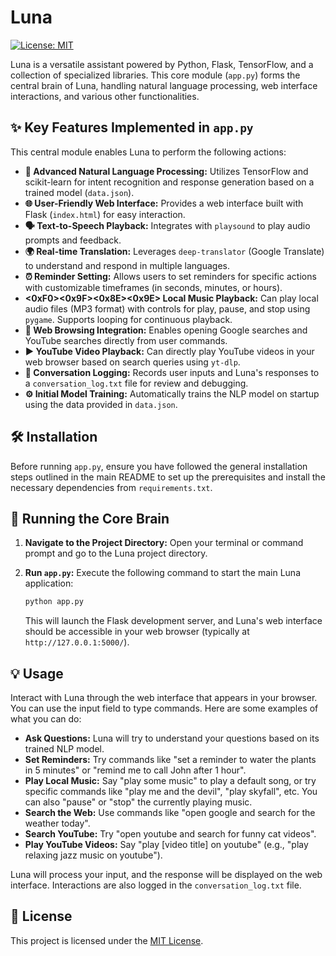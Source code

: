 # Luna

[![License: MIT](https://img.shields.io/badge/License-MIT-yellow.svg)](https://opensource.org/licenses/MIT)

Luna is a versatile assistant powered by Python, Flask, TensorFlow, and a collection of specialized libraries. This core module (`app.py`) forms the central brain of Luna, handling natural language processing, web interface interactions, and various other functionalities.

## ✨ Key Features Implemented in `app.py`

This central module enables Luna to perform the following actions:

* **🧠 Advanced Natural Language Processing:** Utilizes TensorFlow and scikit-learn for intent recognition and response generation based on a trained model (`data.json`).
* **🌐 User-Friendly Web Interface:** Provides a web interface built with Flask (`index.html`) for easy interaction.
* **🗣️ Text-to-Speech Playback:** Integrates with `playsound` to play audio prompts and feedback.
* **🌍 Real-time Translation:** Leverages `deep-translator` (Google Translate) to understand and respond in multiple languages.
* **⏰ Reminder Setting:** Allows users to set reminders for specific actions with customizable timeframes (in seconds, minutes, or hours).
* **<0xF0><0x9F><0x8E><0x9E> Local Music Playback:** Can play local audio files (MP3 format) with controls for play, pause, and stop using `pygame`. Supports looping for continuous playback.
* **🔎 Web Browsing Integration:** Enables opening Google searches and YouTube searches directly from user commands.
* **▶️ YouTube Video Playback:** Can directly play YouTube videos in your web browser based on search queries using `yt-dlp`.
* **📝 Conversation Logging:** Records user inputs and Luna's responses to a `conversation_log.txt` file for review and debugging.
* **⚙️ Initial Model Training:** Automatically trains the NLP model on startup using the data provided in `data.json`.

## 🛠️ Installation

Before running `app.py`, ensure you have followed the general installation steps outlined in the main README to set up the prerequisites and install the necessary dependencies from `requirements.txt`.

## 🚀 Running the Core Brain

1.  **Navigate to the Project Directory:** Open your terminal or command prompt and go to the Luna project directory.
2.  **Run `app.py`:** Execute the following command to start the main Luna application:

    ```bash
    python app.py
    ```

    This will launch the Flask development server, and Luna's web interface should be accessible in your web browser (typically at `http://127.0.0.1:5000/`).

## 💡 Usage

Interact with Luna through the web interface that appears in your browser. You can use the input field to type commands. Here are some examples of what you can do:

* **Ask Questions:** Luna will try to understand your questions based on its trained NLP model.
* **Set Reminders:** Try commands like "set a reminder to water the plants in 5 minutes" or "remind me to call John after 1 hour".
* **Play Local Music:** Say "play some music" to play a default song, or try specific commands like "play me and the devil", "play skyfall", etc. You can also "pause" or "stop" the currently playing music.
* **Search the Web:** Use commands like "open google and search for the weather today".
* **Search YouTube:** Try "open youtube and search for funny cat videos".
* **Play YouTube Videos:** Say "play [video title] on youtube" (e.g., "play relaxing jazz music on youtube").

Luna will process your input, and the response will be displayed on the web interface. Interactions are also logged in the `conversation_log.txt` file.

## 📄 License

This project is licensed under the [MIT License](https://opensource.org/licenses/MIT).
